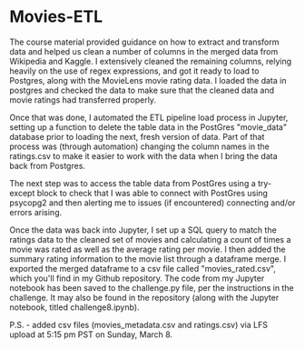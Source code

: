 # Movies-ETL

The course material provided guidance on how to extract and transform data and helped us clean a number of columns in the merged data from Wikipedia and Kaggle.  I extensively cleaned the remaining columns, relying heavily on the use of regex expressions, and got it ready to load to Postgres, along with the MovieLens movie rating data.  I loaded the data in postgres and checked the data to make sure that the cleaned data and movie ratings had transferred properly.

Once that was done, I automated the ETL pipeline load process in Jupyter,  setting up a function to delete the table data in the PostGres "movie_data" database prior to loading the next, fresh version of data.  Part of that process was (through automation) changing the column names in the ratings.csv to make it easier to work with the data when I bring the data back from Postgres.

The next step was to access the table data from PostGres using a try-except block to check that I was able to connect with PostGres using psycopg2 and then alerting me to issues (if encountered) connecting and/or errors arising.

Once the data was back into Jupyter, I set up a SQL query to match the ratings data to the cleaned set of movies and calculating a count of times a movie was rated as well as the average rating per movie.  I then added the summary rating information to the movie list through a dataframe merge.  I exported the merged dataframe to a csv file called "movies_rated.csv", which you'll find in my Github repository.  The code from my Jupyter notebook has been saved to the challenge.py file, per the instructions in the challenge.  It may also be found in the repository (along with the Jupyter notebook, titled challenge8.ipynb).



P.S. - added csv files (movies_metadata.csv and ratings.csv) via LFS upload at 5:15 pm PST on Sunday, March 8.